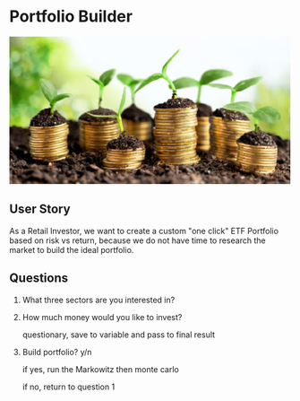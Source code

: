 # Portfolio Builder

![](Images/readme_image.png)

## User Story
As a Retail Investor, 
we want to create a custom "one click" ETF Portfolio based on risk vs return, 
because we do not have time to research the market to build the ideal portfolio.

## Questions

1. What three sectors are you interested in?

3. How much money would you like to invest?

    questionary, save to variable and pass to final result

2. Build portfolio? y/n

    if yes, run the Markowitz then monte carlo

    if no, return to question 1
